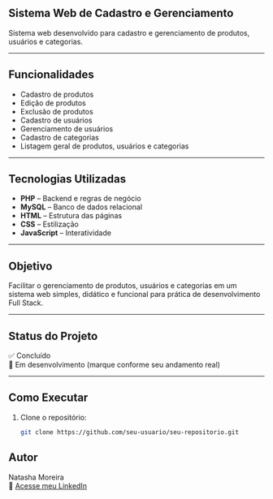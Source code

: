 ## Sistema Web de Cadastro e Gerenciamento

Sistema web desenvolvido para cadastro e gerenciamento de produtos, usuários e categorias.

---

## Funcionalidades

- Cadastro de produtos
- Edição de produtos
- Exclusão de produtos
- Cadastro de usuários
- Gerenciamento de usuários
- Cadastro de categorias
- Listagem geral de produtos, usuários e categorias

---

## Tecnologias Utilizadas

- **PHP** – Backend e regras de negócio
- **MySQL** – Banco de dados relacional
- **HTML** – Estrutura das páginas
- **CSS** – Estilização
- **JavaScript** – Interatividade

---

## Objetivo

Facilitar o gerenciamento de produtos, usuários e categorias em um sistema web simples, didático e funcional para prática de desenvolvimento Full Stack.

---

## Status do Projeto

✅ Concluído  
🚧 Em desenvolvimento (marque conforme seu andamento real)

---

## Como Executar

1. Clone o repositório:
   ```bash
   git clone https://github.com/seu-usuario/seu-repositorio.git


## Autor
Natasha Moreira  
🔗 [Acesse meu LinkedIn](https://www.linkedin.com)

